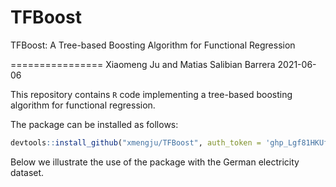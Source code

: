 # TFBoost
TFBoost: A Tree-based Boosting Algorithm for Functional Regression

================
Xiaomeng Ju and Matias Salibian Barrera
2021-06-06

This repository contains `R` code implementing a tree-based boosting algorithm for functional regression. 

The package can be installed as follows:

``` r
devtools::install_github("xmengju/TFBoost", auth_token = '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')
```

Below we illustrate the use of the package with the German electricity dataset.